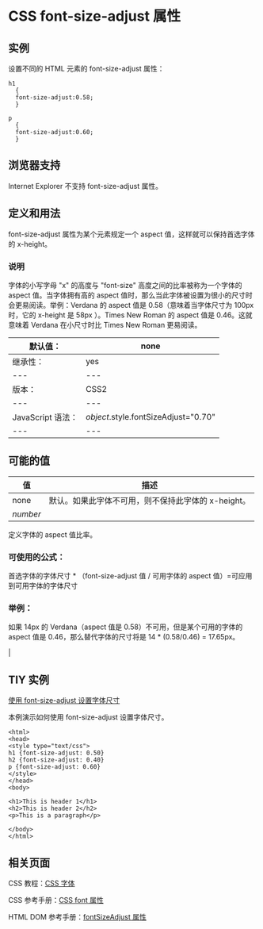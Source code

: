 # CSS font-size-adjust 属性



## 实例

设置不同的 HTML 元素的 font-size-adjust 属性：

```
h1
  {
  font-size-adjust:0.58;
  }

p
  {
  font-size-adjust:0.60;
  }

```

## 浏览器支持

Internet Explorer 不支持 font-size-adjust 属性。

## 定义和用法

font-size-adjust 属性为某个元素规定一个 aspect 值，这样就可以保持首选字体的 x-height。

### 说明

字体的小写字母 "x" 的高度与 "font-size" 高度之间的比率被称为一个字体的 aspect 值。当字体拥有高的 aspect 值时，那么当此字体被设置为很小的尺寸时会更易阅读。举例：Verdana 的 aspect 值是 0.58（意味着当字体尺寸为 100px 时，它的 x-height 是 58px ）。Times New Roman 的 aspect 值是 0.46。这就意味着 Verdana 在小尺寸时比 Times New Roman 更易阅读。

| 默认值： | none |
| --- | --- |
| 继承性： | yes |
| --- | --- |
| 版本： | CSS2 |
| --- | --- |
| JavaScript 语法： | _object_.style.fontSizeAdjust="0.70" |
| --- | --- |

## 可能的值

| 值 | 描述 |
| --- | --- |
| none | 默认。如果此字体不可用，则不保持此字体的 x-height。 |
| _number_ | 

定义字体的 aspect 值比率。

### 可使用的公式：

首选字体的字体尺寸 * （font-size-adjust 值 / 可用字体的 aspect 值）=可应用到可用字体的字体尺寸

### 举例：

如果 14px 的 Verdana（aspect 值是 0.58）不可用，但是某个可用的字体的 aspect 值是 0.46，那么替代字体的尺寸将是 14 * (0.58/0.46) = 17.65px。

 |

## TIY 实例

[使用 font-size-adjust 设置字体尺寸](/tiy/t.asp?f=csse_font-size-adjust)

本例演示如何使用 font-size-adjust 设置字体尺寸。

```
<html>
<head>
<style type="text/css">
h1 {font-size-adjust: 0.50}
h2 {font-size-adjust: 0.40}
p {font-size-adjust: 0.60}
</style>
</head>
<body>

<h1>This is header 1</h1>
<h2>This is header 2</h2>
<p>This is a paragraph</p>

</body>
</html>

```

## 相关页面

CSS 教程：[CSS 字体](/css/css_font.asp "CSS 字体")

CSS 参考手册：[CSS font 属性](/cssref/pr_font_font.asp "CSS font 属性")

HTML DOM 参考手册：[fontSizeAdjust 属性](/jsref/prop_style_fontsizeadjust.asp "HTML DOM fontSizeAdjust 属性")



